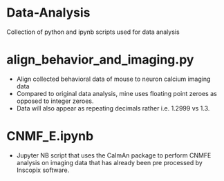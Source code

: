 # Data-Analysis
Collection of python and ipynb scripts used for data analysis

# align_behavior_and_imaging.py
  - Align collected behavioral data of mouse to neuron calcium imaging data
  - Compared to original data analysis, mine uses floating point zeroes as opposed to integer zeroes.
  - Data will also appear as repeating decimals rather i.e. 1.2999 vs 1.3.
  
# CNMF_E.ipynb
  - Jupyter NB script that uses the CaImAn package to perform CNMFE analysis on imaging data that has already been pre processed by Inscopix software.
  

